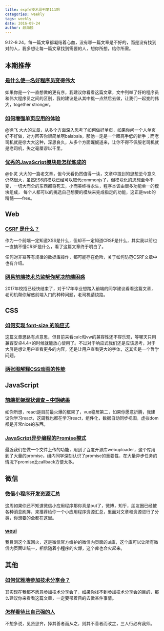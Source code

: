 ```yaml
---
title: expfe技术周刊第111期
categories: weekly
tags: weekly
date: 2016-09-24
author: 颜海镜
---
```

9.12-9.24，每一篇文章都凝结着心血，没有哪一篇文章是不好的，而是没有找到对的人，我多想让每一篇文章找到需要的人，想你所想，给你所需。

## 本期推荐
### [是什么使一名好程序员变得伟大](http://zcfy.cc/article/what-makes-a-good-developer-great-1316.html)
如果你是一个一直想做的更有序，我建议你看看这篇文章，文中列举了好的程序员和伟大程序员之间的区别，我的建议是从其中挑一点然后去做，让我们一起变的伟大，together stronger。

### [如何增强单页应用的体验](https://github.com/xufei/blog/issues/35)
@徐飞 大大的文章，从多个方面深入思考了如何做好单页，如果你问一个人单页好不好做，对方回答你很简单啊balabala，那他一定是一个眼高手低的新手；而老司机就是徐大大这种，深思良久，从多个方面娓娓道来，让你不得不佩服老司机就是老司机，失之毫厘谬以千里。

### [优秀的JavaScript模块是怎样炼成的](http://www.infoq.com/cn/articles/how-to-create-great-js-module)
@仆灵 大大的一篇老文章，但今天看仍然值得一读，文章中提到的思想至今意义仍然很大，虽然ES6的模块已经可以取代commonjs了，但模块化的思想至今不变，一切大而全的东西都将死去，小而美终得永生，程序本该由很多功能单一的模块组成， 每个人都可以的挑选自己想要的模块来完成指定的功能，这正是web的精髓——free。

<!-- more -->

## Web
### [CSRF 是什么？](https://zhuanlan.zhihu.com/p/22521378)
作为一个前端一定知道XSS是什么，但却不一定知道CRSF是什么，其实我以前也一直搞不懂CRSF是什么，看了这篇文章终于明白了。

任何对非幂等有规律的数据库操作，都可能存在危险，关于如何防范CSRF文章中也有介绍。

### [网易前端技术总监帮你解决前端困惑](http://mp.weixin.qq.com/s?__biz=MjM5MTA1MjAxMQ==&mid=2651222935&idx=1&sn=7f0b476ac7fa523342c9d9416569d83d&chksm=bd49aa138a3e230553a1400d0ce7222323f69f8224146f1daeab5b958e973c0c08863d63c1be&scene=1&srcid=0913w63bXkxoEwTNcEXW49CF#rd)
2017年校招已经快结束了，对于17年毕业想踏入前端的同学建议看看这篇文章，老司机帮你解惑前端入门的种种问题，老司机请绕路。

## CSS
### [如何实现 font-size 的响应式](http://www.erichain.me/front-end/2016/09/05/how-to-implement-responsive-font-size.html)
这篇文章思路有点意思，但目前来看calc和vw的兼容性还不容乐观，等哪天只用兼容安卓4.4+的时候就能放心使用了。不过对于响应式我们还是应该思考，对于大屏是想让用户查看更多的内容，还是让用户查看更大的字体，这其实是一个哲学问题。

### [两张图解释CSS动画的性能](https://github.com/ccforward/cc/issues/42)

## JavaScript
### [前端框架现状调查 – 中期结果](http://www.zcfy.cc/article/the-state-of-javascript-front-end-frameworks-medium-1144.html)
如你所想，react是目前最火爆的框架了，vue稳居第二，如果你愿意折腾，我建议你学习react，这周我也都在学习react，组件化，数据自动同步视图，虚拟dom都是非常nice的东西。

### [JavaScript异步编程的Promise模式](http://www.infoq.com/cn/news/2011/09/js-promise)
最近我们在做一个文件上传的功能，用到了百度开源库webuploader，这个库用到了大量的promise，组内同学深刻认识了promise的重要性，在大量异步任务的情况下promise比callback方便太多。

## 微信
### [微信小程序开发资源汇总](https://github.com/justjavac/awesome-wechat-weapp)
这周如果你还不知道微信小应用程序那你真是out了，微博，知乎，朋友圈已经被各种消息刷屏，来推荐给你一个小应用程序资源汇总，里面对文章和资源进行了分类，你想要的全都在这里。

### [weui](https://weui.io/)
我目测这个库回火，这是微信官方维护的微信内页面的ui库，这个库可以让所有微信内页面UI统一，相信随着小程序的火爆，这个库也会火起来。

## 其他
### [如何优雅地参加技术分享会？](https://zhuanlan.zhihu.com/p/22322885)
其实现在我都不愿意参加技术分享会了，如果你找不到参加技术分享会的目的，那么建议你来看看这篇文章，一定要带着目的去做某件事情。

### [怎样看待比自己强的人](http://www.ourd3js.com/wordpress/1640/)
不想多说，见贤思齐，择其善者而从之，则其不善者而改之，三人行必有我师。
















